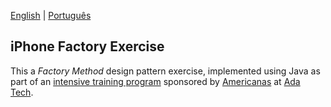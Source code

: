 [English](README.md) | [Português](README.pt-br.md)

## iPhone Factory Exercise

This a *Factory Method* design pattern exercise, implemented using Java as part of an
[intensive training program](https://polotech.americanas.io/) sponsored by
[Americanas](https://en.wikipedia.org/wiki/Lojas_Americanas) at [Ada Tech](https://ada.tech/sou-aluno).
